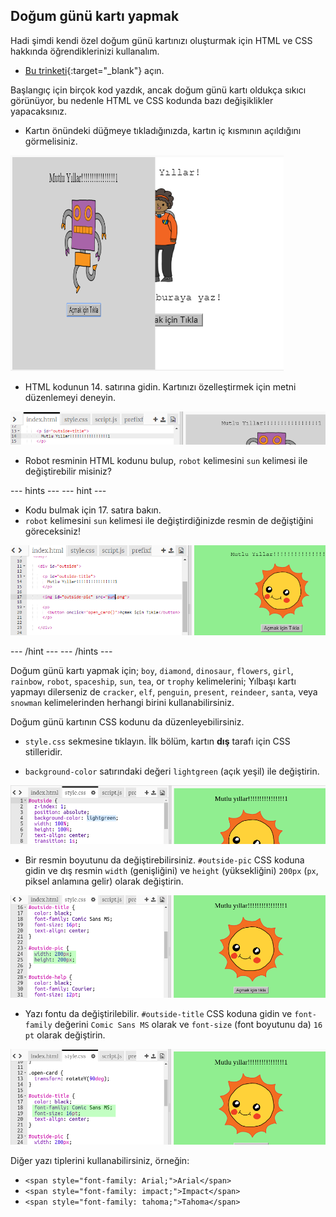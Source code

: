 ## Doğum günü kartı yapmak

Hadi şimdi kendi özel doğum günü kartınızı oluşturmak için HTML ve CSS hakkında öğrendiklerinizi kullanalım.

+ [Bu trinketi](https://trinket.io/html/f7d5a6cf5e){:target="_blank"} açın.

Başlangıç için birçok kod yazdık, ancak doğum günü kartı oldukça sıkıcı görünüyor, bu nedenle HTML ve CSS kodunda bazı değişiklikler yapacaksınız.

+ Kartın önündeki düğmeye tıkladığınızda, kartın iç kısmının açıldığını görmelisiniz.

![ekran görüntüsü](images/birthday-click.png)

+ HTML kodunun 14. satırına gidin. Kartınızı özelleştirmek için metni düzenlemeyi deneyin.

![ekran görüntüsü](images/birthday-card-html.png)

+ Robot resminin HTML kodunu bulup, `robot` kelimesini `sun` kelimesi ile değiştirebilir misiniz?

--- hints --- --- hint ---

+ Kodu bulmak için 17. satıra bakın.
+ `robot` kelimesini `sun` kelimesi ile değiştirdiğinizde resmin de değiştiğini göreceksiniz!

![ekran görüntüsü](images/birthday-card-sun.png)

--- /hint --- --- /hints ---

Doğum günü kartı yapmak için; `boy`, `diamond`, `dinosaur`, `flowers`, `girl`, `rainbow`, `robot`, `spaceship`, `sun`, `tea`, or `trophy` kelimelerini; Yılbaşı kartı yapmayı dilerseniz de `cracker`, `elf`, `penguin`, `present`, `reindeer`, `santa`, veya `snowman` kelimelerinden herhangi birini kullanabilirsiniz.

Doğum günü kartının CSS kodunu da düzenleyebilirsiniz.

+ `style.css` sekmesine tıklayın. İlk bölüm, kartın **dış** tarafı için CSS stilleridir.

+ `background-color` satırındaki değeri `lightgreen` (açık yeşil) ile değiştirin.

![ekran görüntüsü](images/birthday-card-outside.png)

+ Bir resmin boyutunu da değiştirebilirsiniz. `#outside-pic` CSS koduna gidin ve dış resmin `width` (genişliğini) ve `height` (yüksekliğini) `200px` (`px`, piksel anlamına gelir) olarak değiştirin.

![ekran görüntüsü](images/birthday-card-size.png)

+ Yazı fontu da değiştirilebilir. `#outside-title` CSS koduna gidin ve `font-family` değerini `Comic Sans MS` olarak ve `font-size` (font boyutunu da) `16 pt` olarak değiştirin.

![ekran görüntüsü](images/birthday-card-font.png)

Diğer yazı tiplerini kullanabilirsiniz, örneğin:

+ `<span style="font-family: Arial;">Arial</span>`
+ `<span style="font-family: impact;">Impact</span>`
+ `<span style="font-family: tahoma;">Tahoma</span>`